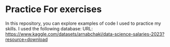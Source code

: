 # Practice For exercises

In this repository, you can explore examples of code I used to practice my skills.
I used the following database:  URL: https://www.kaggle.com/datasets/arnabchaki/data-science-salaries-2023?resource=download
